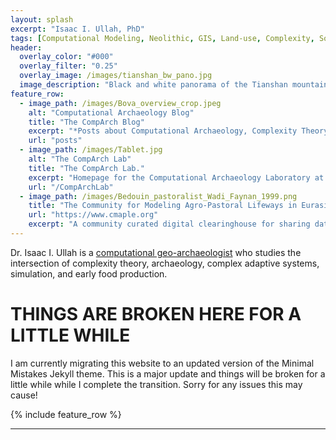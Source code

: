 ```yaml
---
layout: splash
excerpt: "Isaac I. Ullah, PhD"
tags: [Computational Modeling, Neolithic, GIS, Land-use, Complexity, Social-Environmental Systems]
header:
  overlay_color: "#000"
  overlay_filter: "0.25"
  overlay_image: /images/tianshan_bw_pano.jpg
  image_description: "Black and white panorama of the Tianshan mountains in southern Kazakhstan"
feature_row:
  - image_path: /images/Bova_overview_crop.jpeg
    alt: "Computational Archaeology Blog"
    title: "The CompArch Blog"
    excerpt: "*Posts about Computational Archaeology, Complexity Theory, GIS, Agent Based Modeling, and more...*"
    url: "posts"
  - image_path: /images/Tablet.jpg
    alt: "The CompArch Lab"
    title: "The CompArch Lab."
    excerpt: "Homepage for the Computational Archaeology Laboratory at San Diego State University."
    url: "/CompArchLab"
  - image_path: /images/Bedouin_pastoralist_Wadi_Faynan_1999.png
    title: "The Community for Modeling Agro-Pastoral Lifeways in Eurasia"
    url: "https://www.cmaple.org"
    excerpt: "A community curated digital clearinghouse for sharing data and models about Agro-Pastoralism in Eurasia."
---
```

Dr. Isaac I. Ullah is a [computational geo-archaeologist](https://isaacullah.github.io/What-is-Computational-Archaeology/) who studies the intersection of complexity theory, archaeology, complex adaptive systems, simulation, and early food production. 

# THINGS ARE BROKEN HERE FOR A LITTLE WHILE

I am currently migrating this website to an updated version of the Minimal Mistakes Jekyll theme. This is a major update and things will be broken for a little while while I complete the transition. Sorry for any issues this may cause!

{% include feature_row %}

---
